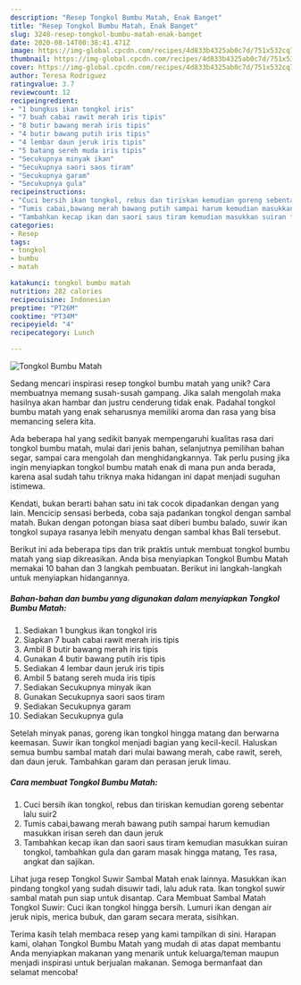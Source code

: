 ```yaml
---
description: "Resep Tongkol Bumbu Matah, Enak Banget"
title: "Resep Tongkol Bumbu Matah, Enak Banget"
slug: 3248-resep-tongkol-bumbu-matah-enak-banget
date: 2020-08-14T00:38:41.471Z
image: https://img-global.cpcdn.com/recipes/4d833b4325ab0c7d/751x532cq70/tongkol-bumbu-matah-foto-resep-utama.jpg
thumbnail: https://img-global.cpcdn.com/recipes/4d833b4325ab0c7d/751x532cq70/tongkol-bumbu-matah-foto-resep-utama.jpg
cover: https://img-global.cpcdn.com/recipes/4d833b4325ab0c7d/751x532cq70/tongkol-bumbu-matah-foto-resep-utama.jpg
author: Teresa Rodriguez
ratingvalue: 3.7
reviewcount: 12
recipeingredient:
- "1 bungkus ikan tongkol iris"
- "7 buah cabai rawit merah iris tipis"
- "8 butir bawang merah iris tipis"
- "4 butir bawang putih iris tipis"
- "4 lembar daun jeruk iris tipis"
- "5 batang sereh muda iris tipis"
- "Secukupnya minyak ikan"
- "Secukupnya saori saos tiram"
- "Secukupnya garam"
- "Secukupnya gula"
recipeinstructions:
- "Cuci bersih ikan tongkol, rebus dan tiriskan kemudian goreng sebentar lalu suir2"
- "Tumis cabai,bawang merah bawang putih sampai harum kemudian masukkan irisan sereh dan daun jeruk"
- "Tambahkan kecap ikan dan saori saus tiram kemudian masukkan suiran tongkol, tambahkan gula dan garam masak hingga matang, Tes rasa, angkat dan sajikan."
categories:
- Resep
tags:
- tongkol
- bumbu
- matah

katakunci: tongkol bumbu matah 
nutrition: 282 calories
recipecuisine: Indonesian
preptime: "PT26M"
cooktime: "PT34M"
recipeyield: "4"
recipecategory: Lunch

---
```



![Tongkol Bumbu Matah](https://img-global.cpcdn.com/recipes/4d833b4325ab0c7d/751x532cq70/tongkol-bumbu-matah-foto-resep-utama.jpg)

Sedang mencari inspirasi resep tongkol bumbu matah yang unik? Cara membuatnya memang susah-susah gampang. Jika salah mengolah maka hasilnya akan hambar dan justru cenderung tidak enak. Padahal tongkol bumbu matah yang enak seharusnya memiliki aroma dan rasa yang bisa memancing selera kita.

Ada beberapa hal yang sedikit banyak mempengaruhi kualitas rasa dari tongkol bumbu matah, mulai dari jenis bahan, selanjutnya pemilihan bahan segar, sampai cara mengolah dan menghidangkannya. Tak perlu pusing jika ingin menyiapkan tongkol bumbu matah enak di mana pun anda berada, karena asal sudah tahu triknya maka hidangan ini dapat menjadi suguhan istimewa.

Kendati, bukan berarti bahan satu ini tak cocok dipadankan dengan yang lain. Mencicip sensasi berbeda, coba saja padankan tongkol dengan sambal matah. Bukan dengan potongan biasa saat diberi bumbu balado, suwir ikan tongkol supaya rasanya lebih menyatu dengan sambal khas Bali tersebut.


Berikut ini ada beberapa tips dan trik praktis untuk membuat tongkol bumbu matah yang siap dikreasikan. Anda bisa menyiapkan Tongkol Bumbu Matah memakai 10 bahan dan 3 langkah pembuatan. Berikut ini langkah-langkah untuk menyiapkan hidangannya.

<!--inarticleads1-->

##### Bahan-bahan dan bumbu yang digunakan dalam menyiapkan Tongkol Bumbu Matah:

1. Sediakan 1 bungkus ikan tongkol iris
1. Siapkan 7 buah cabai rawit merah iris tipis
1. Ambil 8 butir bawang merah iris tipis
1. Gunakan 4 butir bawang putih iris tipis
1. Sediakan 4 lembar daun jeruk iris tipis
1. Ambil 5 batang sereh muda iris tipis
1. Sediakan Secukupnya minyak ikan
1. Gunakan Secukupnya saori saos tiram
1. Sediakan Secukupnya garam
1. Sediakan Secukupnya gula


Setelah minyak panas, goreng ikan tongkol hingga matang dan berwarna keemasan. Suwir ikan tongkol menjadi bagian yang kecil-kecil. Haluskan semua bumbu sambal matah dari mulai bawang merah, cabe rawit, sereh, dan daun jeruk. Tambahkan garam dan perasan jeruk limau. 

<!--inarticleads2-->

##### Cara membuat Tongkol Bumbu Matah:

1. Cuci bersih ikan tongkol, rebus dan tiriskan kemudian goreng sebentar lalu suir2
1. Tumis cabai,bawang merah bawang putih sampai harum kemudian masukkan irisan sereh dan daun jeruk
1. Tambahkan kecap ikan dan saori saus tiram kemudian masukkan suiran tongkol, tambahkan gula dan garam masak hingga matang, Tes rasa, angkat dan sajikan.


Lihat juga resep Tongkol Suwir Sambal Matah enak lainnya. Masukkan ikan pindang tongkol yang sudah disuwir tadi, lalu aduk rata. Ikan tongkol suwir sambal matah pun siap untuk disantap. Cara Membuat Sambal Matah Tongkol Suwir: Cuci ikan tongkol hingga bersih. Lumuri ikan dengan air jeruk nipis, merica bubuk, dan garam secara merata, sisihkan. 

Terima kasih telah membaca resep yang kami tampilkan di sini. Harapan kami, olahan Tongkol Bumbu Matah yang mudah di atas dapat membantu Anda menyiapkan makanan yang menarik untuk keluarga/teman maupun menjadi inspirasi untuk berjualan makanan. Semoga bermanfaat dan selamat mencoba!
